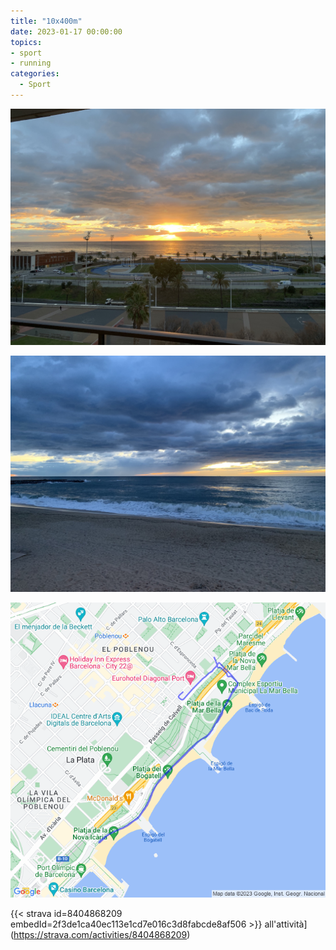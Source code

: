 ```yaml
---
title: "10x400m"
date: 2023-01-17 00:00:00
topics:
- sport
- running
categories:
  - Sport
---
```


![](images/IMG_1201.jpg)

![](images/IMG_1199.jpg)

![](images/20230117-activity-map.png)

{{< strava id=8404868209 embedId=2f3de1ca40ec113e1cd7e016c3d8fabcde8af506 >}} all'attività](https://strava.com/activities/8404868209)
